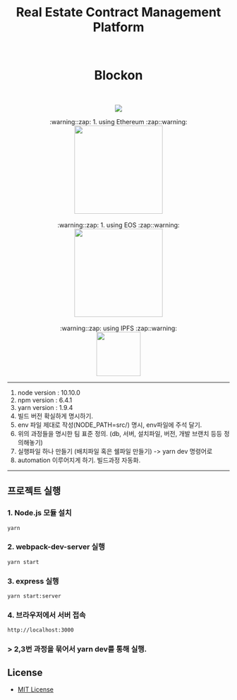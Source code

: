 <h1 align="center">Real Estate Contract Management Platform</h1>
<br>
<h1 align="center">
Blockon
</h1>
<br>
<p align="center">
	<a href="https://github.com/DdukTwiSun/server/blob/master/LICENSE"><img src="https://img.shields.io/github/license/mashape/apistatus.svg"></a>	
</p>

<div align="middle">:warning::zap: 1. using Ethereum :zap::warning: </div>
<div align="middle"><img src="https://github.com/soma-boomable/integrated-repo/blob/master/eos.jpg" style="width="200" height="200"/></div>
<br>
<div align="middle">:warning::zap: 1. using EOS :zap::warning: </div>
<div align="middle"><img src="https://github.com/soma-boomable/integrated-repo/blob/master/eos.jpg" style="width="200" height="200"/></div>
<br>
<div align="middle">:warning::zap: using IPFS :zap::warning: </div>
<div align="middle"><img src="https://github.com/soma-boomable/integrated-repo/blob/master/IPFS.png?raw=true" style="width:100px;" /></div>

*****
1. node version : 10.10.0
2. npm version : 6.4.1
3. yarn version : 1.9.4
4. 빌드 버전 확실하게 명시하기.
5. env 파일 제대로 작성(NODE_PATH=src/) 명시, env파일에 주석 달기. 
6. 위의 과정들을 명시한 팀 표준 정의. (db, 서버, 설치파일, 버전, 개발 브랜치 등등 정의해놓기)
7. 실행파일 하나 만들기 (배치파일 혹은 쉘파일 만들기) -> yarn dev 명령어로
8. automation 이루어지게 하기. 빌드과정 자동화.
*****


## 프로젝트 실행

### 1. Node.js 모듈 설치
	yarn
	
### 2. webpack-dev-server 실행
	yarn start
	
### 3. express 실행
	yarn start:server
	
### 4. 브라우저에서 서버 접속
	http://localhost:3000

### >   2,3번 과정을 묶어서 yarn dev를 통해 실행.


## License

* [MIT License](LICENSE)
